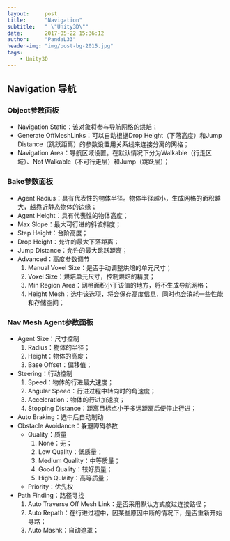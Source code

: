 ```yaml
---
layout:     post
title:      "Navigation"
subtitle:   " \"Unity3D\""
date:       2017-05-22 15:36:12
author:     "PandaL33"
header-img: "img/post-bg-2015.jpg"
tags:
    - Unity3D
---
```

## Navigation 导航

### Object参数面板

- Navigation Static：该对象将参与导航网格的烘焙；
- Generate OffMeshLinks：可以自动根据Drop Height（下落高度）和Jump Distance（跳跃距离）的参数设置用关系线来连接分离的网格；
- Navigation Area：导航区域设置。在默认情况下分为Walkable（行走区域）、Not Walkable（不可行走层）和Jump（跳跃层）；

### Bake参数面板

- Agent Radius：具有代表性的物体半径。物体半径越小，生成网格的面积越大，越靠近静态物体的边缘；
- Agent Height：具有代表性的物体高度；
- Max Slope：最大可行进的斜坡斜度；
- Step Height：台阶高度；
- Drop Height：允许的最大下落距离；
- Jump Distance：允许的最大跳跃距离；
- Advanced：高度参数调节
    1. Manual Voxel Size：是否手动调整烘焙的单元尺寸；
    2. Voxel Size：烘焙单元尺寸，控制烘焙的精度；
    3. Min Region Area：网格面积小于该值的地方，将不生成导航网格；
    4. Height Mesh：选中该选项，将会保存高度信息，同时也会消耗一些性能和存储空间；

### Nav Mesh Agent参数面板

- Agent Size：尺寸控制
    1. Radius：物体的半径；
    2. Height：物体的高度；
    3. Base Offset：偏移值；
- Steering：行动控制
    1. Speed：物体的行进最大速度；
    2. Angular Speed：行进过程中转向时的角速度；
    3. Acceleration：物体的行进加速度；
    4. Stopping Distance：距离目标点小于多远距离后便停止行进；
- Auto Braking：选中后自动制动
- Obstacle Avoidance：躲避障碍参数
    * Quality：质量
        1. None：无；
        2. Low Quality：低质量；
        3. Medium Quality：中等质量；
        4. Good Quality：较好质量；
        5. High Qulaity：高等质量；
    * Priority：优先权
- Path Finding：路径寻找
    1. Auto Traverse Off Mesh Link：是否采用默认方式度过连接路径；
    2. Auto Repath：在行进过程中，因某些原因中断的情况下，是否重新开始寻路；
    3. Auto Mashk：自动遮罩；

